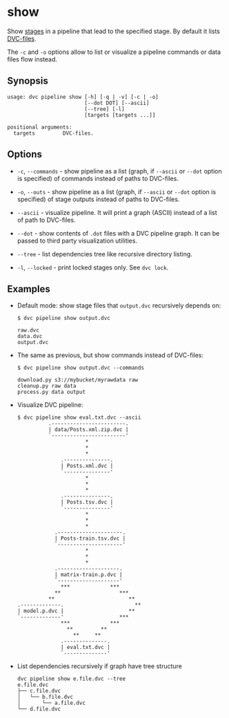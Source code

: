 # show

Show [stages](/doc/commands-reference/run) in a pipeline that lead to the
specified stage. By default it lists
[DVC-files](/doc/user-guide/dvc-file-format).

The `-c` and `-o` options allow to list or visualize a pipeline commands or data
files flow instead.

## Synopsis

```usage
usage: dvc pipeline show [-h] [-q | -v] [-c | -o]
                         [--dot DOT] [--ascii]
                         [--tree] [-l]
                         [targets [targets ...]]

positional arguments:
  targets         DVC-files.
```

## Options

- `-c`, `--commands` - show pipeline as a list (graph, if `--ascii` or `--dot`
  option is specified) of commands instead of paths to DVC-files.

- `-o`, `--outs` - show pipeline as a list (graph, if `--ascii` or `--dot`
  option is specified) of stage outputs instead of paths to DVC-files.

- `--ascii` - visualize pipeline. It will print a graph (ASCII) instead of a
  list of path to DVC-files.

- `--dot` - show contents of `.dot` files with a DVC pipeline graph. It can be
  passed to third party visualization utilities.

- `--tree` - list dependencies tree like recursive directory listing.

- `-l`, `--locked` - print locked stages only. See `dvc lock`.

## Examples

- Default mode: show stage files that `output.dvc` recursively depends on:

  ```dvc
  $ dvc pipeline show output.dvc

  raw.dvc
  data.dvc
  output.dvc
  ```

- The same as previous, but show commands instead of DVC-files:

  ```dvc
  $ dvc pipeline show output.dvc --commands

  download.py s3://mybucket/myrawdata raw
  cleanup.py raw data
  process.py data output
  ```

- Visualize DVC pipeline:

  ```dvc
  $ dvc pipeline show eval.txt.dvc --ascii
            .------------------------.
            | data/Posts.xml.zip.dvc |
            `------------------------'
                        *
                        *
                        *
                .---------------.
                | Posts.xml.dvc |
                `---------------'
                        *
                        *
                        *
                .---------------.
                | Posts.tsv.dvc |
                `---------------'
                        *
                        *
                        *
              .---------------------.
              | Posts-train.tsv.dvc |
              `---------------------'
                        *
                        *
                        *
              .--------------------.
              | matrix-train.p.dvc |
              `--------------------'
                ***             ***
              **                   ***
            **                        **
  .-------------.                       **
  | model.p.dvc |                     **
  `-------------'                  ***
                ***             ***
                  **         **
                    **     **
                .--------------.
                | eval.txt.dvc |
                `--------------'
  ```

- List dependencies recursively if graph have tree structure

  ```dvc
  dvc pipeline show e.file.dvc --tree
  e.file.dvc
  ├── c.file.dvc
  │   └── b.file.dvc
  │       └── a.file.dvc
  └── d.file.dvc
  ```
